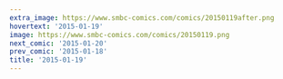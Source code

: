 ```yaml
---
extra_image: https://www.smbc-comics.com/comics/20150119after.png
hovertext: '2015-01-19'
image: https://www.smbc-comics.com/comics/20150119.png
next_comic: '2015-01-20'
prev_comic: '2015-01-18'
title: '2015-01-19'
---
```


